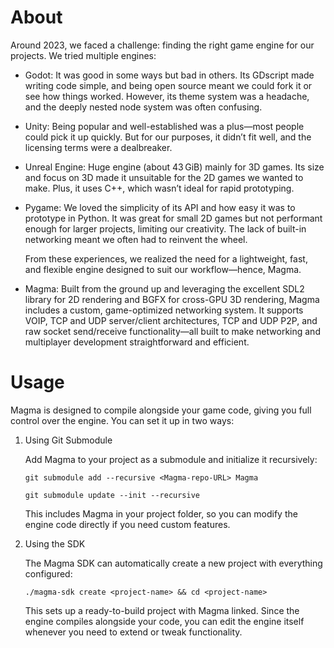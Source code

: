 # About
Around 2023, we faced a challenge: finding the right game engine for our projects. We tried multiple engines:

* Godot: It was good in some ways but bad in others. Its GDscript made writing code simple, and being open source meant we could fork it or see how things worked. However, its theme system was a headache, and the deeply nested node system was often confusing.

* Unity: Being popular and well-established was a plus—most people could pick it up quickly. But for our purposes, it didn’t fit well, and the licensing terms were a dealbreaker.

* Unreal Engine: Huge engine (about 43 GiB) mainly for 3D games. Its size and focus on 3D made it unsuitable for the 2D games we wanted to make. Plus, it uses C++, which wasn’t ideal for rapid prototyping.

* Pygame: We loved the simplicity of its API and how easy it was to prototype in Python. It was great for small 2D games but not performant enough for larger projects, limiting our creativity. The lack of built-in networking meant we often had to reinvent the wheel.

  From these experiences, we realized the need for a lightweight, fast, and flexible engine designed to suit our workflow—hence, Magma.

* Magma: Built from the ground up and leveraging the excellent SDL2 library for 2D rendering and BGFX for cross-GPU 3D rendering, Magma includes a custom, game-optimized networking system. It supports VOIP, TCP and UDP server/client architectures, TCP and UDP P2P, and raw socket send/receive functionality—all built to make networking and multiplayer development straightforward and efficient.

# Usage

Magma is designed to compile alongside your game code, giving you full control over the engine. You can set it up in two ways:

1. Using Git Submodule

   Add Magma to your project as a submodule and initialize it recursively:

   `git submodule add --recursive <Magma-repo-URL> Magma`


   `git submodule update --init --recursive`
   
   This includes Magma in your project folder, so you can modify the engine code directly if you need custom features.


2. Using the SDK
    
    The Magma SDK can automatically create a new project with everything configured:
    
    `./magma-sdk create <project-name> && cd <project-name>`
    
    This sets up a ready-to-build project with Magma linked. Since the engine compiles alongside your code, you can edit the engine itself whenever you need to extend or tweak functionality.